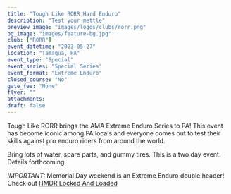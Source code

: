 ```yaml
---
title: "Tough Like RORR Hard Enduro"
description: "Test your mettle"
preview_image: "images/logos/clubs/rorr.png"
bg_image: "images/feature-bg.jpg"
club: ["RORR"]
event_datetime: "2023-05-27"
location: "Tamaqua, PA"
event_type: "Special"
event_series: "Special Series"
event_format: "Extreme Enduro"
closed_course: "No"
gate_fee: "None"
flyer: ""
attachments:
draft: false
---
```


Tough Like RORR brings the AMA Extreme Enduro Series to PA! This event has become iconic among PA locals and everyone comes out to test their skills against pro enduro riders from around the world.

Bring lots of water, spare parts, and gummy tires. This is a two day event. Details forthcoming.

*IMPORTANT:* Memorial Day weekend is an Extreme Enduro double header! Check out [HMDR Locked And Loaded](/events/2023/special/23-special-hmdr)